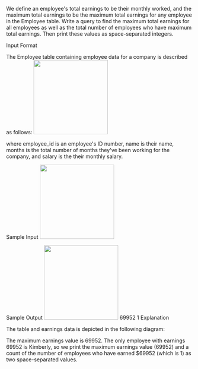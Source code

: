 We define an employee's total earnings to be their monthly  worked, and the maximum total earnings to be the maximum total earnings for any employee in the Employee table. Write a query to find the maximum total earnings for all employees as well as the total number of employees who have maximum total earnings. Then print these values as  space-separated integers.

Input Format

The Employee table containing employee data for a company is described as follows:
<img src="https://github.com/Abito21/Hackerrank-Learn/SQL/Aggregation/topEarners/src/employeeTable.png" width="200"/>


where employee_id is an employee's ID number, name is their name, months is the total number of months they've been working for the company, and salary is the their monthly salary.

Sample Input
<img src="https://github.com/Abito21/Hackerrank-Learn/SQL/Aggregation/topEarners/src/inputEmployeeTable.png" width="200"/>


Sample Output
<img src="https://github.com/Abito21/Hackerrank-Learn/SQL/Aggregation/topEarners/src/inputEmployeeTable.png" width="200"/>
69952 1
Explanation

The table and earnings data is depicted in the following diagram: 

The maximum earnings value is 69952. The only employee with earnings 69952 is Kimberly, so we print the maximum earnings value (69952) and a count of the number of employees who have earned $69952 (which is 1) as two space-separated values.